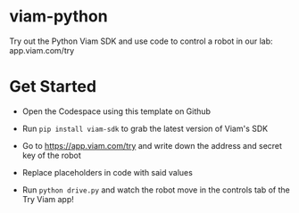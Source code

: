 # viam-python
Try out the Python Viam SDK and use code to control a robot in our lab: app.viam.com/try

# Get Started
- Open the Codespace using this template on Github

- Run `pip install viam-sdk` to grab the latest version of Viam's SDK

- Go to https://app.viam.com/try and write down the address and secret key of the robot

- Replace placeholders in code with said values

- Run `python drive.py` and watch the robot move in the controls tab of the Try Viam app!